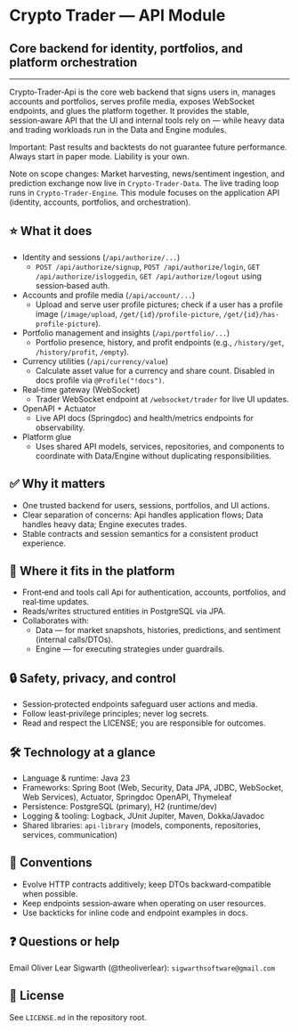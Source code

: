﻿# Crypto Trader — API Module
## Core backend for identity, portfolios, and platform orchestration

---

Crypto‑Trader‑Api is the core web backend that signs users in, manages accounts
and portfolios, serves profile media, exposes WebSocket endpoints, and glues 
the platform together. It provides the stable, session‑aware API that the UI 
and internal tools rely on — while heavy data and trading workloads run in the
Data and Engine modules.

Important: Past results and backtests do not guarantee future performance. 
Always start in paper mode. Liability is your own.

Note on scope changes: Market harvesting, news/sentiment ingestion, and 
prediction exchange now live in `Crypto‑Trader‑Data`. The live trading loop
runs in `Crypto‑Trader‑Engine`. This module focuses on the application API 
(identity, accounts, portfolios, and orchestration).

## ⭐️ What it does
- Identity and sessions (`/api/authorize/...`)
  - `POST /api/authorize/signup`, `POST /api/authorize/login`, 
    `GET /api/authorize/isloggedin`, `GET /api/authorize/logout` using 
    session‑based auth.
- Accounts and profile media (`/api/account/...`)
  - Upload and serve user profile pictures; check if a user has a profile
    image (`/image/upload`, `/get/{id}/profile-picture`, 
    `/get/{id}/has-profile-picture`).
- Portfolio management and insights (`/api/portfolio/...`)
  - Portfolio presence, history, and profit endpoints (e.g., `/history/get`, 
    `/history/profit`, `/empty`).
- Currency utilities (`/api/currency/value`)
  - Calculate asset value for a currency and share count. Disabled in docs 
    profile via `@Profile("!docs")`.
- Real‑time gateway (WebSocket)
  - Trader WebSocket endpoint at `/websocket/trader` for live UI updates.
- OpenAPI + Actuator
  - Live API docs (Springdoc) and health/metrics endpoints for observability.
- Platform glue
  - Uses shared API models, services, repositories, and components to 
    coordinate with Data/Engine without duplicating responsibilities.

## ✅ Why it matters
- One trusted backend for users, sessions, portfolios, and UI actions.
- Clear separation of concerns: Api handles application flows; Data handles 
  heavy data; Engine executes trades.
- Stable contracts and session semantics for a consistent product experience.

## 🔗 Where it fits in the platform
- Front‑end and tools call Api for authentication, accounts, portfolios, and
  real‑time updates.
- Reads/writes structured entities in PostgreSQL via JPA.
- Collaborates with:
  - Data — for market snapshots, histories, predictions, and sentiment
    (internal calls/DTOs).
  - Engine — for executing strategies under guardrails.

## 🔒 Safety, privacy, and control
- Session‑protected endpoints safeguard user actions and media.
- Follow least‑privilege principles; never log secrets.
- Read and respect the LICENSE; you are responsible for outcomes.

## 🛠️ Technology at a glance
- Language & runtime: Java 23
- Frameworks: Spring Boot (Web, Security, Data JPA, JDBC, WebSocket,
  Web Services), Actuator, Springdoc OpenAPI, Thymeleaf
- Persistence: PostgreSQL (primary), H2 (runtime/dev)
- Logging & tooling: Logback, JUnit Jupiter, Maven, Dokka/Javadoc
- Shared libraries: `api‑library` (models, components, repositories, services,
  communication)

## 📝 Conventions
- Evolve HTTP contracts additively; keep DTOs backward‑compatible when 
  possible.
- Keep endpoints session‑aware when operating on user resources.
- Use backticks for inline code and endpoint examples in docs.

## ❓ Questions or help
Email Oliver Lear Sigwarth (@theoliverlear): `sigwarthsoftware@gmail.com`

## 📄 License
See `LICENSE.md` in the repository root.
